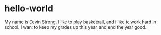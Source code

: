 # hello-world
My name is Devin Strong. I like to play basketball, and i like to work hard in school. I want to keep my grades up this year, and end the year good.
